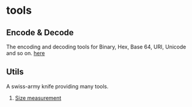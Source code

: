 # tools

## Encode & Decode
The encoding and decoding tools for Binary, Hex, Base 64, URI, Unicode and so on. [here](./ed/)

## Utils
A swiss-army knife providing many tools.

1. [Size measurement](./utils/size.html)
